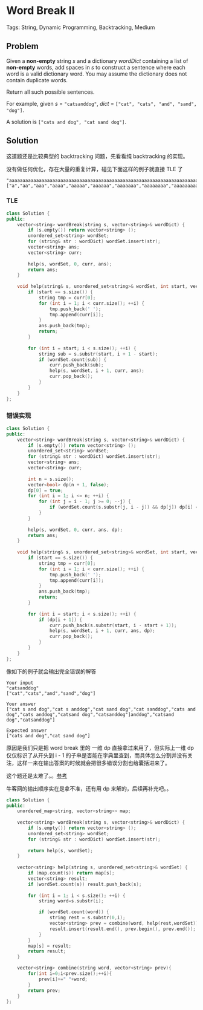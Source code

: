 # Word Break II

Tags: String, Dynamic Programming, Backtracking, Medium

## Problem

Given a **non-empty** string *s* and a dictionary *wordDict* containing a list of **non-empty** words, add spaces in *s* to construct a sentence where each word is a valid dictionary word. You may assume the dictionary does not contain duplicate words.

Return all such possible sentences.

For example, given
*s* = `"catsanddog"`,
*dict* = `["cat", "cats", "and", "sand", "dog"]`.

A solution is `["cats and dog", "cat sand dog"]`.

## Solution

这道题还是比较典型的 backtracking 问题，先看看纯 backtracking 的实现。

没有做任何优化，存在大量的重复计算，碰见下面这样的例子就直接 TLE 了

```
"aaaaaaaaaaaaaaaaaaaaaaaaaaaaaaaaaaaaaaaaaaaaaaaaaaaaaaaaaaaaaaaaaaaaaaaaaaabaaaaaaaaaaaaaaaaaaaaaaaaaaaaaaaaaaaaaaaaaaaaaaaaaaaaaaaaaaaaaaaaaaaaaaaaaaa"
["a","aa","aaa","aaaa","aaaaa","aaaaaa","aaaaaaa","aaaaaaaa","aaaaaaaaa","aaaaaaaaaa"]
```

### TLE

```cpp
class Solution {
public:
    vector<string> wordBreak(string s, vector<string>& wordDict) {
        if (s.empty()) return vector<string> ();
        unordered_set<string> wordSet;
        for (string& str : wordDict) wordSet.insert(str);
        vector<string> ans;
        vector<string> curr;
        
        help(s, wordSet, 0, curr, ans);
        return ans;
    }
    
    void help(string& s, unordered_set<string>& wordSet, int start, vector<string>& curr, vector<string>& ans) {
        if (start == s.size()) {
            string tmp = curr[0];
            for (int i = 1; i < curr.size(); ++i) {
                tmp.push_back(' ');
                tmp.append(curr[i]);
            }
            ans.push_back(tmp);
            return;
        }
        
        for (int i = start; i < s.size(); ++i) {
            string sub = s.substr(start, i + 1 - start);
            if (wordSet.count(sub)) {
                curr.push_back(sub);
                help(s, wordSet, i + 1, curr, ans);
                curr.pop_back();
            }
        }
    }
};
```

### 错误实现

```cpp
class Solution {
public:
    vector<string> wordBreak(string s, vector<string>& wordDict) {
        if (s.empty()) return vector<string> ();
        unordered_set<string> wordSet;
        for (string& str : wordDict) wordSet.insert(str);
        vector<string> ans;
        vector<string> curr;
        
        int n = s.size();
        vector<bool> dp(n + 1, false);
        dp[0] = true;
        for (int i = 1; i <= n; ++i) {
            for (int j = i - 1; j >= 0; --j) {
                if (wordSet.count(s.substr(j, i - j)) && dp[j]) dp[i] = true;
            }
        }
        
        help(s, wordSet, 0, curr, ans, dp);
        return ans;
    }
    
    void help(string& s, unordered_set<string>& wordSet, int start, vector<string>& curr, vector<string>& ans, vector<bool>& dp) {
        if (start == s.size()) {
            string tmp = curr[0];
            for (int i = 1; i < curr.size(); ++i) {
                tmp.push_back(' ');
                tmp.append(curr[i]);
            }
            ans.push_back(tmp);
            return;
        }
        
        for (int i = start; i < s.size(); ++i) {
            if (dp[i + 1]) {
                curr.push_back(s.substr(start, i - start + 1));
                help(s, wordSet, i + 1, curr, ans, dp);
                curr.pop_back();
            }
        }
    }
};
```

像如下的例子就会输出完全错误的解答

```
Your input
"catsanddog"
["cat","cats","and","sand","dog"]

Your answer
["cat s and dog","cat s anddog","cat sand dog","cat sanddog","cats and dog","cats anddog","catsand dog","catsanddog"]anddog","catsand dog","catsanddog"]

Expected answer
["cats and dog","cat sand dog"]
```

原因是我们只是把 word break 里的 一维 dp 直接拿过来用了，但实际上一维 dp 仅仅标识了从开头到 i - 1 的子串是否能在字典里查到，而具体怎么分割并没有关注，这样一来在输出答案的时候就会把很多错误分割也给囊括进来了。

这个题还是太难了。。[参考](https://leetcode.com/problems/word-break-ii/discuss/44178/11ms-C++-solution-(concise)) 

牛客网的输出顺序实在是拿不准，还有用 dp 来解的，后续再补充吧。。

```cpp
class Solution {
public:
    unordered_map<string, vector<string>> map;
    
    vector<string> wordBreak(string s, vector<string>& wordDict) {
        if (s.empty()) return vector<string> ();
        unordered_set<string> wordSet;
        for (string& str : wordDict) wordSet.insert(str);
        
        return help(s, wordSet);
    }
    
    vector<string> help(string s, unordered_set<string>& wordSet) {
        if (map.count(s)) return map[s];
        vector<string> result;
        if (wordSet.count(s)) result.push_back(s);
        
        for (int i = 1; i < s.size(); ++i) {
            string word=s.substr(i);

            if (wordSet.count(word)) {
                string rest = s.substr(0,i);
                vector<string> prev = combine(word, help(rest,wordSet));
                result.insert(result.end(), prev.begin(), prev.end());
            }
        }
        map[s] = result;
        return result;
    }

    vector<string> combine(string word, vector<string> prev){
        for(int i=0;i<prev.size();++i){
            prev[i]+=" "+word;
        }
        return prev;
    }
};
```

